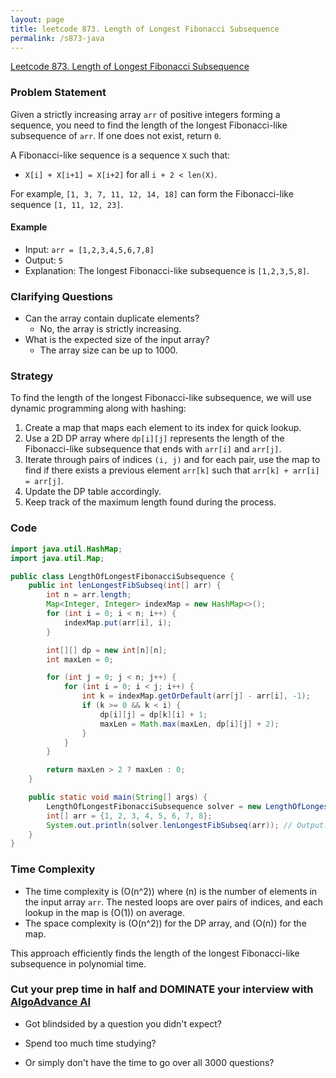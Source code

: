 ```yaml
---
layout: page
title: leetcode 873. Length of Longest Fibonacci Subsequence
permalink: /s873-java
---
```

[Leetcode 873. Length of Longest Fibonacci Subsequence](https://algoadvance.github.io/algoadvance/l873)
### Problem Statement
Given a strictly increasing array `arr` of positive integers forming a sequence, you need to find the length of the longest Fibonacci-like subsequence of `arr`. If one does not exist, return `0`.

A Fibonacci-like sequence is a sequence `X` such that:
- `X[i] + X[i+1] = X[i+2]` for all `i + 2 < len(X)`.

For example, `[1, 3, 7, 11, 12, 14, 18]` can form the Fibonacci-like sequence `[1, 11, 12, 23]`.

#### Example
- Input: `arr = [1,2,3,4,5,6,7,8]`
- Output: `5`
- Explanation: The longest Fibonacci-like subsequence is `[1,2,3,5,8]`.

### Clarifying Questions
- Can the array contain duplicate elements? 
  - No, the array is strictly increasing.
- What is the expected size of the input array?
  - The array size can be up to 1000.

### Strategy
To find the length of the longest Fibonacci-like subsequence, we will use dynamic programming along with hashing:
1. Create a map that maps each element to its index for quick lookup.
2. Use a 2D DP array where `dp[i][j]` represents the length of the Fibonacci-like subsequence that ends with `arr[i]` and `arr[j]`.
3. Iterate through pairs of indices `(i, j)` and for each pair, use the map to find if there exists a previous element `arr[k]` such that `arr[k] + arr[i] = arr[j]`.
4. Update the DP table accordingly.
5. Keep track of the maximum length found during the process.

### Code

```java
import java.util.HashMap;
import java.util.Map;

public class LengthOfLongestFibonacciSubsequence {
    public int lenLongestFibSubseq(int[] arr) {
        int n = arr.length;
        Map<Integer, Integer> indexMap = new HashMap<>();
        for (int i = 0; i < n; i++) {
            indexMap.put(arr[i], i);
        }

        int[][] dp = new int[n][n];
        int maxLen = 0;

        for (int j = 0; j < n; j++) {
            for (int i = 0; i < j; i++) {
                int k = indexMap.getOrDefault(arr[j] - arr[i], -1);
                if (k >= 0 && k < i) {
                    dp[i][j] = dp[k][i] + 1;
                    maxLen = Math.max(maxLen, dp[i][j] + 2);
                }
            }
        }

        return maxLen > 2 ? maxLen : 0;
    }

    public static void main(String[] args) {
        LengthOfLongestFibonacciSubsequence solver = new LengthOfLongestFibonacciSubsequence();
        int[] arr = {1, 2, 3, 4, 5, 6, 7, 8};
        System.out.println(solver.lenLongestFibSubseq(arr)); // Output: 5
    }
}
```

### Time Complexity
- The time complexity is \(O(n^2)\) where \(n\) is the number of elements in the input array `arr`. The nested loops are over pairs of indices, and each lookup in the map is \(O(1)\) on average.
- The space complexity is \(O(n^2)\) for the DP array, and \(O(n)\) for the map.

This approach efficiently finds the length of the longest Fibonacci-like subsequence in polynomial time.


### Cut your prep time in half and DOMINATE your interview with [AlgoAdvance AI](https://algoAdvance.com)

- Got blindsided by a question you didn't expect?

- Spend too much time studying?

- Or simply don't have the time to go over all 3000 questions?

